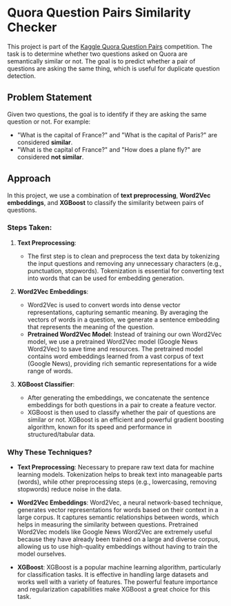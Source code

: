 # Quora Question Pairs Similarity Checker

This project is part of the [Kaggle Quora Question Pairs](https://www.kaggle.com/c/quora-question-pairs) competition. The task is to determine whether two questions asked on Quora are semantically similar or not. The goal is to predict whether a pair of questions are asking the same thing, which is useful for duplicate question detection.
 
## Problem Statement

Given two questions, the goal is to identify if they are asking the same question or not. For example:

- "What is the capital of France?" and "What is the capital of Paris?" are considered **similar**.
- "What is the capital of France?" and "How does a plane fly?" are considered **not similar**.
 
## Approach 
  
In this project, we use a combination of **text preprocessing**, **Word2Vec embeddings**, and **XGBoost** to classify the similarity between pairs of questions.

### Steps Taken:

1. **Text Preprocessing**:
   - The first step is to clean and preprocess the text data by tokenizing the input questions and removing any unnecessary characters (e.g., punctuation, stopwords). Tokenization is essential for converting text into words that can be used for embedding generation.

2. **Word2Vec Embeddings**:
   - Word2Vec is used to convert words into dense vector representations, capturing semantic meaning. By averaging the vectors of words in a question, we generate a sentence embedding that represents the meaning of the question.
   - **Pretrained Word2Vec Model**: Instead of training our own Word2Vec model, we use a pretrained Word2Vec model (Google News Word2Vec) to save time and resources. The pretrained model contains word embeddings learned from a vast corpus of text (Google News), providing rich semantic representations for a wide range of words.

3. **XGBoost Classifier**:
   - After generating the embeddings, we concatenate the sentence embeddings for both questions in a pair to create a feature vector.
   - XGBoost is then used to classify whether the pair of questions are similar or not. XGBoost is an efficient and powerful gradient boosting algorithm, known for its speed and performance in structured/tabular data.

### Why These Techniques?

- **Text Preprocessing**: Necessary to prepare raw text data for machine learning models. Tokenization helps to break text into manageable parts (words), while other preprocessing steps (e.g., lowercasing, removing stopwords) reduce noise in the data.
  
- **Word2Vec Embeddings**: Word2Vec, a neural network-based technique, generates vector representations for words based on their context in a large corpus. It captures semantic relationships between words, which helps in measuring the similarity between questions. Pretrained Word2Vec models like Google News Word2Vec are extremely useful because they have already been trained on a large and diverse corpus, allowing us to use high-quality embeddings without having to train the model ourselves.

- **XGBoost**: XGBoost is a popular machine learning algorithm, particularly for classification tasks. It is effective in handling large datasets and works well with a variety of features. The powerful feature importance and regularization capabilities make XGBoost a great choice for this task.
